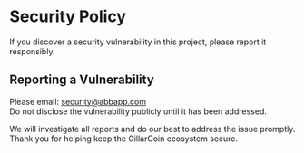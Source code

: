# Security Policy

If you discover a security vulnerability in this project, please report it responsibly.

## Reporting a Vulnerability

Please email: security@abbapp.com  
Do not disclose the vulnerability publicly until it has been addressed.

We will investigate all reports and do our best to address the issue promptly. Thank you for helping keep the CillarCoin ecosystem secure.
